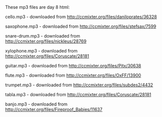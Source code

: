 These mp3 files are day 8 html:

cello.mp3 - downloaded from http://ccmixter.org/files/daniloprates/36328

saxophone.mp3 - downloaded from http://ccmixter.org/files/stefsax/7599

snare-drum.mp3 - downloaded from http://ccmixter.org/files/nickleus/28769

xylophone.mp3 - downloaded from http://ccmixter.org/files/Coruscate/28181

guitar.mp3 - downloaded from http://ccmixter.org/files/Pitx/30638

flute.mp3 - downloaded from http://ccmixter.org/files/OxFF/13900

trumpet.mp3 - downloaded from http://ccmixter.org/files/subdes2/4432

tabla.mp3 - downloaded from http://ccmixter.org/files/Coruscate/28181

banjo.mp3 - downloaded from http://ccmixter.org/files/Fireproof_Babies/11637